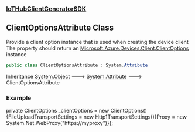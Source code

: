 ### [IoTHubClientGeneratorSDK](IoTHubClientGeneratorSDK.md 'IoTHubClientGeneratorSDK')

## ClientOptionsAttribute Class

Provide a client option instance that is used when creating the device client  
The property should return an [Microsoft.Azure.Devices.Client.ClientOptions](https://docs.microsoft.com/en-us/dotnet/api/Microsoft.Azure.Devices.Client.ClientOptions 'Microsoft.Azure.Devices.Client.ClientOptions') instance

```csharp
public class ClientOptionsAttribute : System.Attribute
```

Inheritance [System.Object](https://docs.microsoft.com/en-us/dotnet/api/System.Object 'System.Object') &#129106; [System.Attribute](https://docs.microsoft.com/en-us/dotnet/api/System.Attribute 'System.Attribute') &#129106; ClientOptionsAttribute

### Example
private ClientOptions _clientOptions = new ClientOptions() {FileUploadTransportSettings = new Http1TransportSettings(){Proxy = new System.Net.WebProxy("https://myproxy")}};